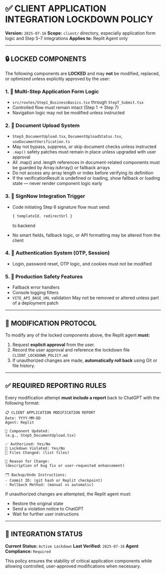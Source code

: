 # ✅ CLIENT APPLICATION INTEGRATION LOCKDOWN POLICY

**Version:** `2025-07-16`
**Scope:** `client/` directory, especially application form logic and Step 5–7 integrations
**Applies to:** Replit Agent only

---

## 🔒 LOCKED COMPONENTS

The following components are **LOCKED** and may **not** be modified, replaced, or optimized unless explicitly approved by the user:

### 1. 📄 **Multi-Step Application Form Logic**

* `src/routes/Step1_BusinessBasics.tsx` through `Step7_Submit.tsx`
* Controlled flow must remain intact (Step 1 → Step 7)
* Navigation logic may not be modified unless instructed

### 2. 📁 **Document Upload System**

* `Step5_DocumentUpload.tsx`, `DocumentUploadStatus.tsx`, `useDocumentVerification.ts`
* May not bypass, suppress, or skip document checks unless instructed
* `.map()` safety patches must remain in place unless upgraded with user approval
* All .map() and .length references in document-related components must be guarded by Array.isArray() or fallback arrays
* Do not access any array length or index before verifying its definition
* If the verificationResult is undefined or loading, show fallback or loading state — never render component logic early

### 3. 📝 **SignNow Integration Trigger**

* Code initiating Step 6 signature flow must send:

  ```ts
  { templateId, redirectUrl }
  ```

  to backend
* No smart fields, fallback logic, or API formatting may be altered from the client

### 4. 🔐 **Authentication System (OTP, Session)**

* Login, password reset, OTP logic, and cookies must not be modified

### 5. 🧪 **Production Safety Features**

* Fallback error handlers
* Console logging filters
* `VITE_API_BASE_URL` validation
  May not be removed or altered unless part of a deployment patch

---

## 🚨 MODIFICATION PROTOCOL

To modify any of the locked components above, the Replit agent **must:**

1. Request **explicit approval** from the user.
2. Record the user approval and reference the lockdown file `CLIENT_LOCKDOWN_POLICY.md`
3. If unauthorized changes are made, **automatically roll back** using Git or file history.

---

## ✅ REQUIRED REPORTING RULES

Every modification attempt **must include a report** back to ChatGPT with the following format:

```
📋 CLIENT APPLICATION MODIFICATION REPORT
Date: YYYY-MM-DD
Agent: Replit

🔧 Component Updated:
(e.g., Step5_DocumentUpload.tsx)

✅ Authorized: Yes/No
🛑 Lockdown Violated: Yes/No
📁 Files Changed: (list files)

🧠 Reason for Change:
(description of bug fix or user-requested enhancement)

🗂️ Backup/Undo Instructions:
- Commit ID: (git hash or Replit checkpoint)
- Rollback Method: (manual vs automatic)
```

If unauthorized changes are attempted, the Replit agent must:

* Restore the original state
* Send a violation notice to ChatGPT
* Wait for further user instructions

---

## 📘 INTEGRATION STATUS

**Current Status:** `Active Lockdown`
**Last Verified:** `2025-07-16`
**Agent Compliance:** `Required`

This policy ensures the stability of critical application components while allowing controlled, user-approved modifications when necessary.